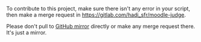To contribute to this project, make sure there isn't any error in your script, then make a merge request in <https://gitlab.com/hadi_sfr/moodle-judge>.

Please don't pull to [GitHub mirror](https://github.com/UTAP/moodle-judge) directly or make any merge request there. It's just a mirror.
